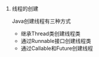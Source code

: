 1. 线程的创建

    Java创建线程有三种方式
    - 继承Thread类创建线程类
    - 通过Runnable接口创建线程类
    - 通过Callable和Future创建线程